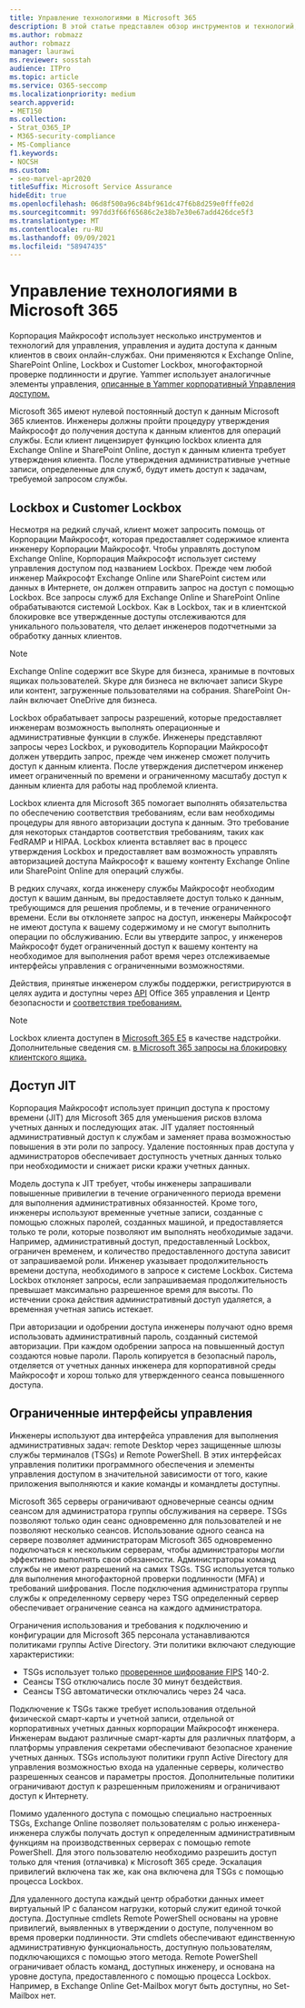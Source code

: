 ```yaml
---
title: Управление технологиями в Microsoft 365
description: В этой статье представлен обзор инструментов и технологий, используемых Корпорацией Майкрософт для управления технологиями в Microsoft 365.
ms.author: robmazz
author: robmazz
manager: laurawi
ms.reviewer: sosstah
audience: ITPro
ms.topic: article
ms.service: O365-seccomp
ms.localizationpriority: medium
search.appverid:
- MET150
ms.collection:
- Strat_O365_IP
- M365-security-compliance
- MS-Compliance
f1.keywords:
- NOCSH
ms.custom:
- seo-marvel-apr2020
titleSuffix: Microsoft Service Assurance
hideEdit: true
ms.openlocfilehash: 06d8f500a96c84bf961dc47f6b8d259e0fffe02d
ms.sourcegitcommit: 997dd3f66f65686c2e38b7e30e67add426dce5f3
ms.translationtype: MT
ms.contentlocale: ru-RU
ms.lasthandoff: 09/09/2021
ms.locfileid: "58947435"
---
```

# <a name="technology-controls-in-microsoft-365"></a>Управление технологиями в Microsoft 365 

Корпорация Майкрософт использует несколько инструментов и технологий для управления, управления и аудита доступа к данным клиентов в своих онлайн-службах. Они применяются к Exchange Online, SharePoint Online, Lockbox и Customer Lockbox, многофакторной проверке подлинности и другие. Yammer использует аналогичные элементы управления, [описанные в Yammer корпоративный Управления доступом.](assurance-yammer-enterprise-access-controls.md)

Microsoft 365 имеют нулевой постоянный доступ к данным Microsoft 365 клиентов. Инженеры должны пройти процедуру утверждения Майкрософт до получения доступа к данным клиентов для операций службы. Если клиент лицензирует функцию lockbox клиента для Exchange Online и SharePoint Online, доступ к данным клиента требует утверждения клиента. После утверждения административные учетные записи, определенные для служб, будут иметь доступ к задачам, требуемой запросом службы.

## <a name="lockbox-and-customer-lockbox"></a>Lockbox и Customer Lockbox

Несмотря на редкий случай, клиент может запросить помощь от Корпорации Майкрософт, которая предоставляет содержимое клиента инженеру Корпорации Майкрософт. Чтобы управлять доступом Exchange Online, Корпорация Майкрософт использует систему управления доступом под названием Lockbox. Прежде чем любой инженер Майкрософт Exchange Online или SharePoint систем или данных в Интернете, он должен отправить запрос на доступ с помощью Lockbox. Все запросы служб для Exchange Online и SharePoint Online обрабатываются системой Lockbox. Как в Lockbox, так и в клиентской блокировке все утвержденные доступы отслеживаются для уникального пользователя, что делает инженеров подотчетными за обработку данных клиентов.

> [!NOTE]
> Exchange Online содержит все Skype для бизнеса, хранимые в почтовых ящиках пользователей. Skype для бизнеса не включает записи Skype или контент, загруженные пользователями на собрания. SharePoint Он-лайн включает OneDrive для бизнеса.

Lockbox обрабатывает запросы разрешений, которые предоставляет инженерам возможность выполнять операционные и административные функции в службе. Инженеры представляют запросы через Lockbox, и руководитель Корпорации Майкрософт должен утвердить запрос, прежде чем инженер сможет получить доступ к данным клиента. После утверждения диспетчером инженер имеет ограниченный по времени и ограниченному масштабу доступ к данным клиента для работы над проблемой клиента.

Lockbox клиента для Microsoft 365 помогает выполнять обязательства по обеспечению соответствия требованиям, если вам необходимы процедуры для явного авторизации доступа к данным. Это требование для некоторых стандартов соответствия требованиям, таких как FedRAMP и HIPAA. Lockbox клиента вставляет вас в процесс утверждения Lockbox и предоставляет вам возможность управлять авторизацией доступа Майкрософт к вашему контенту Exchange Online или SharePoint Online для операций службы.

В редких случаях, когда инженеру службы Майкрософт необходим доступ к вашим данным, вы предоставляете доступ только к данным, требующимся для решения проблемы, и в течение ограниченного времени. Если вы отклоняете запрос на доступ, инженеры Майкрософт не имеют доступа к вашему содержимому и не смогут выполнить операции по обслуживанию. Если вы утвердите запрос, у инженеров Майкрософт будет ограниченный доступ к вашему контенту на необходимое для выполнения работ время через отслеживаемые интерфейсы управления с ограниченными возможностями.

Действия, принятые инженером службы поддержки, регистрируются в целях аудита и доступны через [API](/office/office-365-management-api/get-started-with-office-365-management-apis) Office 365 управления и Центр безопасности и [соответствия требованиям.](https://protection.office.com/)

>[!NOTE]
> Lockbox клиента доступен в [Microsoft 365 E5](https://products.office.com/business/office-365-enterprise-e5-business-software) в качестве надстройки. Дополнительные сведения см. [в Microsoft 365 запросы на блокировку клиентского ящика.](https://support.office.com/article/Office-365-Customer-Lockbox-Requests-36f9cdd1-e64c-421b-a7e4-4a54d16440a2)

## <a name="just-in-time-access"></a>Доступ JIT

Корпорация Майкрософт использует принцип доступа к простому времени (JIT) для Microsoft 365 для уменьшения рисков взлома учетных данных и последующих атак. JIT удаляет постоянный административный доступ к службам и заменяет права возможностью повышения в эти роли по запросу. Удаление постоянных прав доступа у администраторов обеспечивает доступность учетных данных только при необходимости и снижает риски кражи учетных данных.

Модель доступа к JIT требует, чтобы инженеры запрашивали повышенные привилегии в течение ограниченного периода времени для выполнения административных обязанностей. Кроме того, инженеры используют временные учетные записи, созданные с помощью сложных паролей, созданных машиной, и предоставляется только те роли, которые позволяют им выполнять необходимые задачи. Например, административный доступ, предоставленный Lockbox, ограничен временем, и количество предоставленного доступа зависит от запрашиваемой роли. Инженер указывает продолжительность времени доступа, необходимого в запросе к системе Lockbox. Система Lockbox отклоняет запросы, если запрашиваемая продолжительность превышает максимально разрешенное время для высоты. По истечении срока действия административный доступ удаляется, а временная учетная запись истекает.

При авторизации и одобрении доступа инженеры получают одно время использовать административный пароль, созданный системой авторизации. При каждом одобрении запроса на повышенный доступ создаются новые пароли. Пароль копируется в безопасный пароль, отделяется от учетных данных инженера для корпоративной среды Майкрософт и хорош только для утвержденного сеанса повышенного доступа.

## <a name="constrained-management-interfaces"></a>Ограниченные интерфейсы управления

Инженеры используют два интерфейса управления для выполнения административных задач: remote Desktop через защищенные шлюзы службы терминалов (TSGs) и Remote PowerShell. В этих интерфейсах управления политики программного обеспечения и элементы управления доступом в значительной зависимости от того, какие приложения выполняются и какие команды и командлеты доступны.

Microsoft 365 серверы ограничивают одновечерные сеансы одним сеансом для администратора группы обслуживания на сервере. TSGs позволяют только один сеанс одновременно для пользователей и не позволяют несколько сеансов. Использование одного сеанса на сервере позволяет администраторам Microsoft 365 одновременно подключаться к нескольким серверам, чтобы администраторы могли эффективно выполнять свои обязанности. Администраторы команд службы не имеют разрешений на самих TSGs. TSG используется только для выполнения многофакторной проверки подлинности (MFA) и требований шифрования. После подключения администратора группы службы к определенному серверу через TSG определенный сервер обеспечивает ограничение сеанса на каждого администратора.

Ограничения использования и требования к подключению и конфигурации для Microsoft 365 персонала устанавливаются политиками группы Active Directory. Эти политики включают следующие характеристики:

- TSGs использует только [проверенное шифрование FIPS](https://www.microsoft.com/TrustCenter/Compliance/FIPS) 140-2.
- Сеансы TSG отключались после 30 минут бездействия.
- Сеансы TSG автоматически отключались через 24 часа.

Подключение к TSGs также требует использования отдельной физической смарт-карты и учетной записи, отдельной от корпоративных учетных данных корпорации Майкрософт инженера. Инженерам выдают различные смарт-карты для различных платформ, а платформы управления секретами обеспечивают безопасное хранение учетных данных. TSGs используют политики групп Active Directory для управления возможностью входа на удаленные серверы, количество разрешенных сеансов и параметры простоя. Дополнительные политики ограничивают доступ к разрешенным приложениям и ограничивают доступ к Интернету.

Помимо удаленного доступа с помощью специально настроенных TSGs, Exchange Online позволяет пользователям с ролью инженера-инженера службы получать доступ к определенным административным функциям на производственных серверах с помощью remote PowerShell. Для этого пользователю необходимо разрешить доступ только для чтения (отлачивка) к Microsoft 365 среде. Эскалация привилегий включена так же, как она включена для TSGs с помощью процесса Lockbox.

Для удаленного доступа каждый центр обработки данных имеет виртуальный IP с балансом нагрузки, который служит единой точкой доступа. Доступные cmdlets Remote PowerShell основаны на уровне привилегий, выявленных в утверждении о доступе, полученном во время проверки подлинности. Эти cmdlets обеспечивают единственную административную функциональность, доступную пользователям, подключающихся с помощью этого метода. Remote PowerShell ограничивает область команд, доступных инженеру, и основана на уровне доступа, предоставленного с помощью процесса Lockbox. Например, в Exchange Online Get-Mailbox могут быть доступны, но Set-Mailbox нет.
